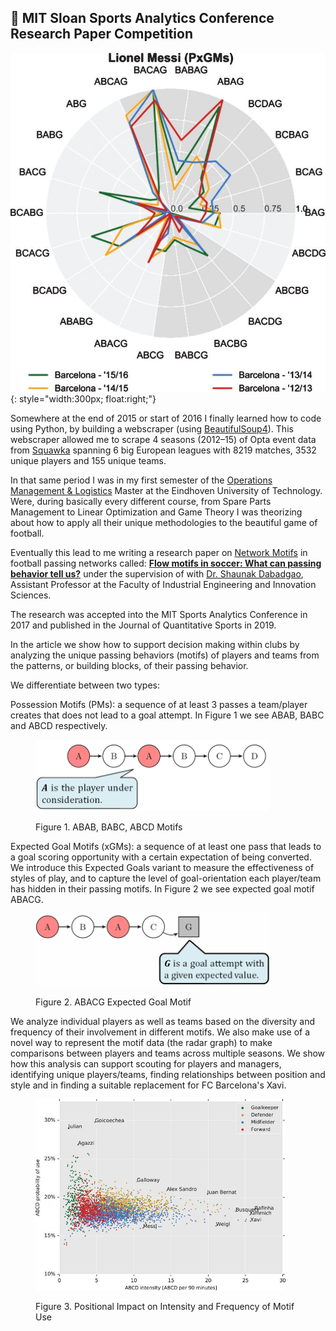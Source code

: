 ## 🔬 MIT Sloan Sports Analytics Conference Research Paper Competition

![Messi's Flow Motif Style Radar Graph](/imgs/messi.jpg){: style="width:300px; float:right;"}

Somewhere at the end of 2015 or start of 2016 I finally learned how to code using Python,
by building a webscraper (using [BeautifulSoup4](https://pypi.org/project/beautifulsoup4/)).
This webscraper allowed me to scrape 4 seasons (2012–15) of Opta event data from [Squawka](https://www.squawka.com) spanning 6 big European leagues with 8219 matches,
3532 unique players and 155 unique teams.

In that same period I was in my first semester of the [Operations Management & Logistics](https://www.tue.nl/en/education/graduate-school/master-operations-management-and-logistics/) Master at the Eindhoven University of Technology.
Were, during basically every different course, from Spare Parts Management to Linear Optimization and Game Theory I was theorizing about
how to apply all their unique methodologies to the beautiful game of football.

Eventually this lead to me writing a research paper on [Network Motifs](https://en.wikipedia.org/wiki/Network_motif) in football passing networks called: [<b>Flow motifs in soccer: What can passing behavior tell us?</b>](https://content.iospress.com/download/journal-of-sports-analytics/jsa190290?id=journal-of-sports-analytics%2Fjsa190290)
 under the supervision of with [Dr. Shaunak Dabadgao](https://research.tue.nl/en/persons/shaunak-s-dabadghao/publications/), Assistant Professor at the Faculty of Industrial Engineering and Innovation Sciences.

The research was accepted into the MIT Sports Analytics Conference in 2017 and published in the Journal of Quantitative Sports in 2019.

In the article we show how to support decision making within clubs by analyzing the unique passing behaviors (motifs)
of players and teams from the patterns, or building blocks, of their passing behavior.

We differentiate between two types:

Possession Motifs (PMs): a sequence of at least 3 passes a team/player creates that does not lead to a goal attempt.
In Figure 1 we see ABAB, BABC and ABCD respectively.

<figure>    
    <p><img src="/imgs/flow_motifs.png" width="375"></p>
    <figcaption>Figure 1. ABAB, BABC, ABCD Motifs
    </figcaption>    
</figure>

Expected Goal Motifs (xGMs): a sequence of at least one pass that leads to a goal scoring opportunity with a certain
 expectation of being converted. We introduce this Expected Goals variant to measure the effectiveness of styles of play,
 and to capture the level of goal-orientation each player/team has hidden in their passing motifs.
 In Figure 2 we see expected goal motif ABACG.
 <figure>    
    <p><img src="/imgs/flow_motifs_2.png" width="375"></p>
    <figcaption> Figure 2. ABACG Expected Goal Motif
    </figcaption>    
</figure>

We analyze individual players as well as teams based on the diversity and frequency of their involvement in different motifs.
 We also make use of a novel way to represent the motif data (the radar graph) to make comparisons between players and teams across multiple seasons.
 We show how this analysis can support scouting for players and managers, identifying unique players/teams, finding relationships between position and style and in finding a suitable replacement for FC Barcelona's Xavi.

 <figure>    
    <p><img src="/imgs/ABCD.jpg" width="400"></p>
    <figcaption> Figure 3. Positional Impact on Intensity and Frequency of Motif Use
    </figcaption>    
 </figure>
